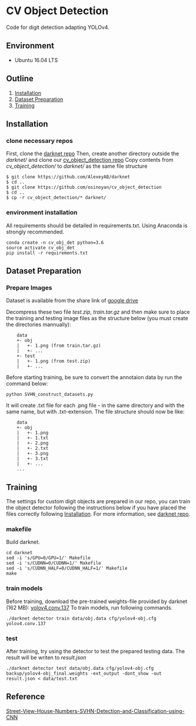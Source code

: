 # CV Object Detection

Code for digit detection adapting YOLOv4.
 
 
## Environment
- Ubuntu 16.04 LTS

## Outline
1. [Installation](#Installation)
2. [Dataset Preparation](#Dataset-Preparation)
3. [Training](#Training)


## Installation

### clone necessary repos
First, clone the [darknet repo](https://github.com/AlexeyAB/darknet)
Then, create another directory outside the *darknet/* and clone our [cv_object_detection repo](https://github.com/osinoyan/cv_object_detection)
Copy contents from *cv_object_detection/* to *darknet/* as the same file structure
```
$ git clone https://github.com/AlexeyAB/darknet
$ cd ..
$ git clone https://github.com/osinoyan/cv_object_detection
$ cd ..
$ cp -r cv_object_detection/* darknet/
```

### environment installation
All requirements should be detailed in requirements.txt. Using Anaconda is strongly recommended.
```
conda create -n cv_obj_det python=3.6
source activate cv_obj_det
pip install -r requirements.txt
```

## Dataset Preparation

### Prepare Images
Dataset is available from the share link of [google drive](https://drive.google.com/drive/folders/1Ob5oT9Lcmz7g5mVOcYH3QugA7tV3WsSl)

Decompress these two file *test.zip*, *train.tar.gz* and then make sure to place the training and testing image files as the structure below (you must create the directories mannually):
```
    data
    +- obj
    |   +- 1.png (from train.tar.gz)
    |   +- ...
    +- test
    |   +- 1.png (from test.zip)
    |   +- ...
```
Before starting training, be sure to convert the annotaion data by run the command below:
```
python SVHN_construct_datasets.py
```
It will create .txt file for each .png file - in the same directory and with the same name, but with .txt-extension. The file structure should now be like:
```
    data
    +- obj
    |   +- 1.png
    |   +- 1.txt
    |   +- 2.png
    |   +- 2.txt
    |   +- 3.png
    |   +- 3.txt
    |   +- ...
    ...
```

## Training
The settings for custom digit objects are prepared in our repo, you can train the object detector following the instructions below if you have placed the files correctly following [Installation](#Installation).
For more information, see [darknet repo](https://github.com/AlexeyAB/darknet).
### makefile
Build darknet.
```
cd darknet
sed -i 's/GPU=0/GPU=1/' Makefile
sed -i 's/CUDNN=0/CUDNN=1/' Makefile
sed -i 's/CUDNN_HALF=0/CUDNN_HALF=1/' Makefile
make
```
### train models
Before training, download the pre-trained weights-file provided by darknet (162 MB): [yolov4.conv.137](https://drive.google.com/open?id=1JKF-bdIklxOOVy-2Cr5qdvjgGpmGfcbp)
To train models, run following commands.
```
./darknet detector train data/obj.data cfg/yolov4-obj.cfg yolov4.conv.137
```
### test
After training, try using the detector to test the prepared testing  data. The result will be writen to *result.json*
```
./darknet detector test data/obj.data cfg/yolov4-obj.cfg backup/yolov4-obj_final.weights -ext_output -dont_show -out result.json < data/test.txt
```

## Reference
[Street-View-House-Numbers-SVHN-Detection-and-Classification-using-CNN](https://github.com/pavitrakumar78/Street-View-House-Numbers-SVHN-Detection-and-Classification-using-CNN/)